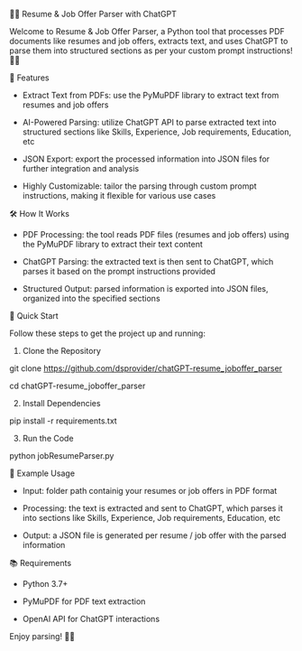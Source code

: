 📄🚀 Resume & Job Offer Parser with ChatGPT

Welcome to Resume & Job Offer Parser, a Python tool that processes PDF documents like resumes and job offers, extracts text, and uses ChatGPT to parse them into structured sections as per your custom prompt instructions! 🧠✨


📌 Features

- Extract Text from PDFs: use the PyMuPDF library to extract text from resumes and job offers

- AI-Powered Parsing: utilize ChatGPT API to parse extracted text into structured sections like Skills, Experience, Job requirements, Education, etc

- JSON Export: export the processed information into JSON files for further integration and analysis

- Highly Customizable: tailor the parsing through custom prompt instructions, making it flexible for various use cases


🛠️ How It Works

- PDF Processing: the tool reads PDF files (resumes and job offers) using the PyMuPDF library to extract their text content

- ChatGPT Parsing: the extracted text is then sent to ChatGPT, which parses it based on the prompt instructions provided

- Structured Output: parsed information is exported into JSON files, organized into the specified sections


🚀 Quick Start

Follow these steps to get the project up and running:

1. Clone the Repository

git clone https://github.com/dsprovider/chatGPT-resume_joboffer_parser

cd chatGPT-resume_joboffer_parser

2. Install Dependencies

pip install -r requirements.txt

3. Run the Code

python jobResumeParser.py


📝 Example Usage

- Input: folder path containig your resumes or job offers in PDF format

- Processing: the text is extracted and sent to ChatGPT, which parses it into sections like Skills, Experience, Job requirements, Education, etc

- Output: a JSON file is generated per resume / job offer with the parsed information


📚 Requirements

- Python 3.7+

- PyMuPDF for PDF text extraction

- OpenAI API for ChatGPT interactions

Enjoy parsing! 🎉✨

